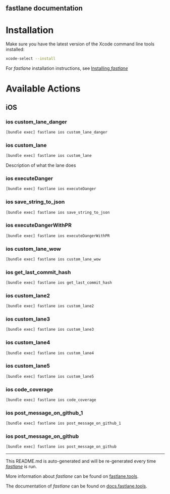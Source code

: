fastlane documentation
----

# Installation

Make sure you have the latest version of the Xcode command line tools installed:

```sh
xcode-select --install
```

For _fastlane_ installation instructions, see [Installing _fastlane_](https://docs.fastlane.tools/#installing-fastlane)

# Available Actions

## iOS

### ios custom_lane_danger

```sh
[bundle exec] fastlane ios custom_lane_danger
```



### ios custom_lane

```sh
[bundle exec] fastlane ios custom_lane
```

Description of what the lane does

### ios executeDanger

```sh
[bundle exec] fastlane ios executeDanger
```



### ios save_string_to_json

```sh
[bundle exec] fastlane ios save_string_to_json
```



### ios executeDangerWithPR

```sh
[bundle exec] fastlane ios executeDangerWithPR
```



### ios custom_lane_wow

```sh
[bundle exec] fastlane ios custom_lane_wow
```



### ios get_last_commit_hash

```sh
[bundle exec] fastlane ios get_last_commit_hash
```



### ios custom_lane2

```sh
[bundle exec] fastlane ios custom_lane2
```



### ios custom_lane3

```sh
[bundle exec] fastlane ios custom_lane3
```



### ios custom_lane4

```sh
[bundle exec] fastlane ios custom_lane4
```



### ios custom_lane5

```sh
[bundle exec] fastlane ios custom_lane5
```



### ios code_coverage

```sh
[bundle exec] fastlane ios code_coverage
```



### ios post_message_on_github_1

```sh
[bundle exec] fastlane ios post_message_on_github_1
```



### ios post_message_on_github

```sh
[bundle exec] fastlane ios post_message_on_github
```



----

This README.md is auto-generated and will be re-generated every time [_fastlane_](https://fastlane.tools) is run.

More information about _fastlane_ can be found on [fastlane.tools](https://fastlane.tools).

The documentation of _fastlane_ can be found on [docs.fastlane.tools](https://docs.fastlane.tools).
